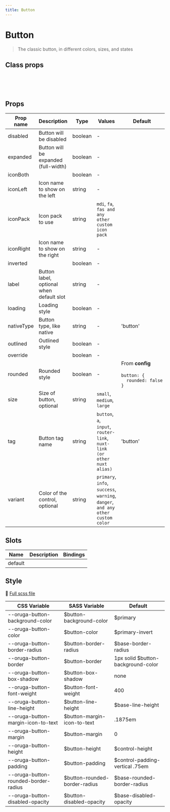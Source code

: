 ```yaml
---
title: Button
---
```


# Button

<div class="vp-doc">

> The classic button, in different colors, sizes, and states

<Carbon />
</div>
<example-button />

## Class props

<br />

<inspector-button-viewer />

<br />
<br />

<div class="vp-doc">

## Props

| Prop name  | Description                              | Type    | Values                                                                          | Default                                                                                                                              |
| ---------- | ---------------------------------------- | ------- | ------------------------------------------------------------------------------- | ------------------------------------------------------------------------------------------------------------------------------------ |
| disabled   | Button will be disabled                  | boolean | -                                                                               |                                                                                                                                      |
| expanded   | Button will be expanded (full-width)     | boolean | -                                                                               |                                                                                                                                      |
| iconBoth   |                                          | boolean | -                                                                               |                                                                                                                                      |
| iconLeft   | Icon name to show on the left            | string  | -                                                                               |                                                                                                                                      |
| iconPack   | Icon pack to use                         | string  | `mdi`, `fa`, `fas and any other custom icon pack`                               |                                                                                                                                      |
| iconRight  | Icon name to show on the right           | string  | -                                                                               |                                                                                                                                      |
| inverted   |                                          | boolean | -                                                                               |                                                                                                                                      |
| label      | Button label, optional when default slot | string  | -                                                                               |                                                                                                                                      |
| loading    | Loading style                            | boolean | -                                                                               |                                                                                                                                      |
| nativeType | Button type, like native                 | string  | -                                                                               | 'button'                                                                                                                             |
| outlined   | Outlined style                           | boolean | -                                                                               |                                                                                                                                      |
| override   |                                          | boolean | -                                                                               |                                                                                                                                      |
| rounded    | Rounded style                            | boolean | -                                                                               | <div>From <b>config</b></div><br><code style='white-space: nowrap; padding: 0;'> button: {<br>&nbsp;&nbsp;rounded: false<br>}</code> |
| size       | Size of button, optional                 | string  | `small`, `medium`, `large`                                                      |                                                                                                                                      |
| tag        | Button tag name                          | string  | `button`, `a`, `input`, `router-link`, `nuxt-link (or other nuxt alias)`        | 'button'                                                                                                                             |
| variant    | Color of the control, optional           | string  | `primary`, `info`, `success`, `warning`, `danger`, `and any other custom color` |                                                                                                                                      |

## Slots

| Name    | Description | Bindings |
| ------- | ----------- | -------- |
| default |             |          |

## Style

📄 [Full scss file](https://github.com/oruga-ui/oruga/blob/master/packages/oruga/src/scss/components/_button.scss)

| CSS Variable                         | SASS Variable                  | Default                             |
| ------------------------------------ | ------------------------------ | ----------------------------------- |
| --oruga-button-background-color      | \$button-background-color      | \$primary                           |
| --oruga-button-color                 | \$button-color                 | \$primary-invert                    |
| --oruga-button-border-radius         | \$button-border-radius         | \$base-border-radius                |
| --oruga-button-border                | \$button-border                | 1px solid \$button-background-color |
| --oruga-button-box-shadow            | \$button-box-shadow            | none                                |
| --oruga-button-font-weight           | \$button-font-weight           | 400                                 |
| --oruga-button-line-height           | \$button-line-height           | \$base-line-height                  |
| --oruga-button-margin-icon-to-text   | \$button-margin-icon-to-text   | .1875em                             |
| --oruga-button-margin                | \$button-margin                | 0                                   |
| --oruga-button-height                | \$button-height                | \$control-height                    |
| --oruga-button-padding               | \$button-padding               | \$control-padding-vertical .75em    |
| --oruga-button-rounded-border-radius | \$button-rounded-border-radius | \$base-rounded-border-radius        |
| --oruga-button-disabled-opacity      | \$button-disabled-opacity      | \$base-disabled-opacity             |

</div>
